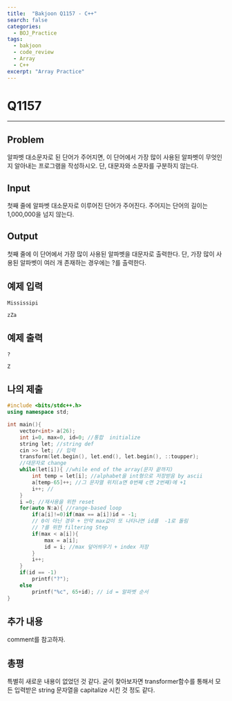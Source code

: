 ```yaml
---
title:  "Bakjoon Q1157 - C++"
search: false
categories: 
  - BOJ_Practice
tags:
  - bakjoon
  - code_review
  - Array
  - C++
excerpt: "Array Practice"
---
```

# __Q1157__
___

## Problem
알파벳 대소문자로 된 단어가 주어지면, 이 단어에서 가장 많이 사용된 알파벳이 무엇인지 알아내는 프로그램을 작성하시오. 단, 대문자와 소문자를 구분하지 않는다.

## Input
첫째 줄에 알파벳 대소문자로 이루어진 단어가 주어진다. 주어지는 단어의 길이는 1,000,000을 넘지 않는다.

## Output
첫째 줄에 이 단어에서 가장 많이 사용된 알파벳을 대문자로 출력한다. 단, 가장 많이 사용된 알파벳이 여러 개 존재하는 경우에는 ?를 출력한다.

## 예제 입력
```
Mississipi
```
```
zZa
```

## 예제 출력

```
?
```
```
Z
```

## 나의 제출
```cpp
#include <bits/stdc++.h>
using namespace std;

int main(){
    vector<int> a(26);
    int i=0, max=0, id=0; //통합  initialize
    string let; //string def
    cin >> let; // 입력
    transform(let.begin(), let.end(), let.begin(), ::toupper);
    //대문자로 change
    while(let[i]){ //while end of the array(문자 끝까지)
        int temp = let[i]; //alphabet을 int형으로 저장받음 by ascii
        a[temp-65]++; //그 문자열 위치(a면 0번째 c면 2번째)에 +1
        i++; //
    }   
    i =0; //재사용을 위한 reset
    for(auto N:a){ //range-based loop
        if(a[i]!=0)if(max == a[i])id = -1;
        // 0이 아닌 경우 + 만약 max값이 또 나타나면 id를  -1로 돌림
        // ?를 위한 filtering Step
        if(max < a[i]){
            max = a[i];
            id = i; //max 덮어씌우기 + index 저장
        }
        i++;
    }
    if(id == -1)
        printf("?");
    else
        printf("%c", 65+id); // id = 알파벳 순서
}
```

## 추가 내용
comment를 참고하자. 

## 총평
특별히 새로운 내용이 없었던 것 같다. 굳이 찾아보자면 transformer함수를 통해서 모든 입력받은 string 문자열을 capitalize 시킨 것 정도 같다.

